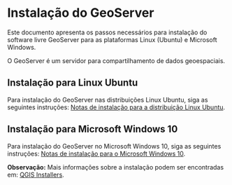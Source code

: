 # Instalação do GeoServer

Este documento apresenta os passos necessários para instalação do software livre GeoServer para as plataformas Linux (Ubuntu) e Microsoft Windows.

O GeoServer é um servidor para compartilhamento de dados geoespaciais.


## Instalação para Linux Ubuntu

Para instalação do GeoServer nas distribuições Linux Ubuntu, siga as seguintes instruções: [Notas de instalação para a distribuição Linux Ubuntu](./install-linux-ubuntu.md).


<!-- ## Instalação para macOS -->


<!-- Para instalação do GeoServer no macOS, siga as seguintes instruções: [Notas de instalação para macOS](./install-macos-catalina.md). -->


## Instalação para Microsoft Windows 10

Para instalação do GeoServer no Microsoft Windows 10, siga as seguintes instruções: [Notas de instalação para o Microsoft Windows 10](./install-windows-10.md).


**Observação:** Mais informações sobre a instalação podem ser encontradas em: [QGIS Installers](https://www.qgis.org/en/site/forusers/alldownloads.html).
